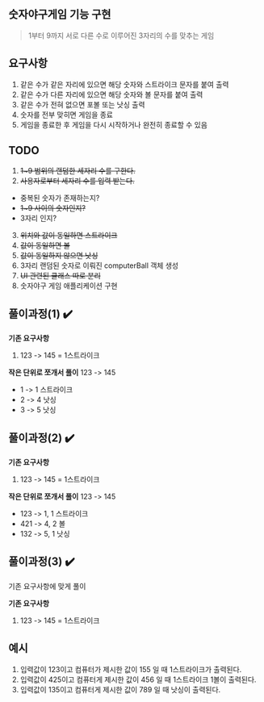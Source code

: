 ## 숫자야구게임 기능 구현
> 1부터 9까지 서로 다른 수로 이루어진 3자리의 수를 맞추는 게임

## 요구사항
1. 같은 수가 같은 자리에 있으면 해당 숫자와 스트라이크 문자를 붙여 출력 
2. 같은 수가 다른 자리에 있으면 해당 숫자와 볼 문자를 붙여 출력
3. 같은 수가 전혀 없으면 포볼 또는 낫싱 출력
4. 숫자를 전부 맞히면 게임을 종료
5. 게임을 종료한 후 게임을 다시 시작하거나 완전히 종료할 수 있음

## TODO 
1. ~~1~9 범위의 랜덤한 세자리 수를 구한다.~~
2. ~~사용자로부터 세자리 수를 입력 받는다.~~
  - 중복된 숫자가 존재하는지?
  - ~~1~9 사이의 숫자인지?~~
  - 3자리 인지?
3. ~~위치와 값이 동일하면 스트라이크~~
4. ~~값이 동일하면 볼~~
5. ~~값이 동일하지 않으면 낫싱~~
6. 3자리 랜덤된 숫자로 이뤄진 computerBall 객체 생성
7. ~~UI 관련된 클래스 따로 분리~~
8. 숫자야구 게임 애플리케이션 구현

## 풀이과정(1) ✔️

**기존 요구사항**
1. 123 -> 145 = 1스트라이크

**작은 단위로 쪼개서 풀이**
123 -> 145
  - 1 -> 1 스트라이크
  - 2 -> 4 낫싱
  - 3 -> 5 낫싱


## 풀이과정(2) ✔️

**기존 요구사항**
1. 123 -> 145 = 1스트라이크

**작은 단위로 쪼개서 풀이**
123 -> 145
  - 123 -> 1, 1 스트라이크
  - 421 -> 4, 2 볼 
  - 132 -> 5, 1 낫싱

## 풀이과정(3) ✔️
기존 요구사항에 맞게 풀이

**기존 요구사항**
1. 123 -> 145 = 1스트라이크




## 예시
1. 입력값이 123이고 컴퓨터가 제시한 값이 155 일 때 1스트라이크가 출력된다.
2. 입력값이 425이고 컴퓨터게 제시한 값이 456 일 때 1스트라이크 1볼이 출력된다.
3. 입력값이 135이고 컴퓨터게 제시한 값이 789 일 때 낫싱이 출력된다.
